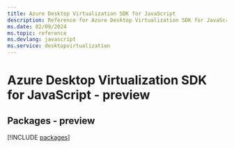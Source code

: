 ```yaml
---
title: Azure Desktop Virtualization SDK for JavaScript
description: Reference for Azure Desktop Virtualization SDK for JavaScript
ms.date: 02/09/2024
ms.topic: reference
ms.devlang: javascript
ms.service: desktopvirtualization
---
```

# Azure Desktop Virtualization SDK for JavaScript - preview
## Packages - preview
[!INCLUDE [packages](desktop-virtualization-index.md)]